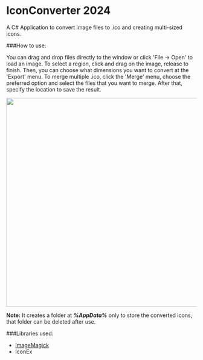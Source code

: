 # IconConverter 2024

A C# Application to convert image files to .ico and creating multi-sized icons.

###How to use:

You can drag and drop files directly to the window or click 'File -> Open' to load an image. To select a region, click and drag on the image, release to finish. Then, you can choose what dimensions you want to convert at the 'Export' menu. To merge multiple .ico, click the 'Merge' menu, choose the preferred option and select the files that you want to merge. After that, specify the location to save the result.

<p align="center">
<img align="center" src="http://i.imgur.com/yCbhyqR.png" width="551"/>

**Note:** It creates a folder at ***%AppData%*** only to store the converted icons, that folder can be deleted after use.

###Libraries used:

- [ImageMagick](https://github.com/ImageMagick/ImageMagick)     
- IconEx

